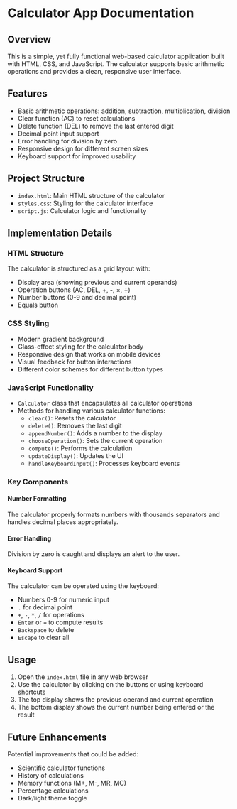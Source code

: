 # Calculator App Documentation

## Overview
This is a simple, yet fully functional web-based calculator application built with HTML, CSS, and JavaScript. The calculator supports basic arithmetic operations and provides a clean, responsive user interface.

## Features
- Basic arithmetic operations: addition, subtraction, multiplication, division
- Clear function (AC) to reset calculations
- Delete function (DEL) to remove the last entered digit
- Decimal point input support
- Error handling for division by zero
- Responsive design for different screen sizes
- Keyboard support for improved usability

## Project Structure
- `index.html`: Main HTML structure of the calculator
- `styles.css`: Styling for the calculator interface
- `script.js`: Calculator logic and functionality

## Implementation Details

### HTML Structure
The calculator is structured as a grid layout with:
- Display area (showing previous and current operands)
- Operation buttons (AC, DEL, +, -, ×, ÷)
- Number buttons (0-9 and decimal point)
- Equals button

### CSS Styling
- Modern gradient background
- Glass-effect styling for the calculator body
- Responsive design that works on mobile devices
- Visual feedback for button interactions
- Different color schemes for different button types

### JavaScript Functionality
- `Calculator` class that encapsulates all calculator operations
- Methods for handling various calculator functions:
  - `clear()`: Resets the calculator
  - `delete()`: Removes the last digit
  - `appendNumber()`: Adds a number to the display
  - `chooseOperation()`: Sets the current operation
  - `compute()`: Performs the calculation
  - `updateDisplay()`: Updates the UI
  - `handleKeyboardInput()`: Processes keyboard events

### Key Components

#### Number Formatting
The calculator properly formats numbers with thousands separators and handles decimal places appropriately.

#### Error Handling
Division by zero is caught and displays an alert to the user.

#### Keyboard Support
The calculator can be operated using the keyboard:
- Numbers 0-9 for numeric input
- `.` for decimal point
- `+`, `-`, `*`, `/` for operations
- `Enter` or `=` to compute results
- `Backspace` to delete
- `Escape` to clear all

## Usage
1. Open the `index.html` file in any web browser
2. Use the calculator by clicking on the buttons or using keyboard shortcuts
3. The top display shows the previous operand and current operation
4. The bottom display shows the current number being entered or the result

## Future Enhancements
Potential improvements that could be added:
- Scientific calculator functions
- History of calculations
- Memory functions (M+, M-, MR, MC)
- Percentage calculations
- Dark/light theme toggle
